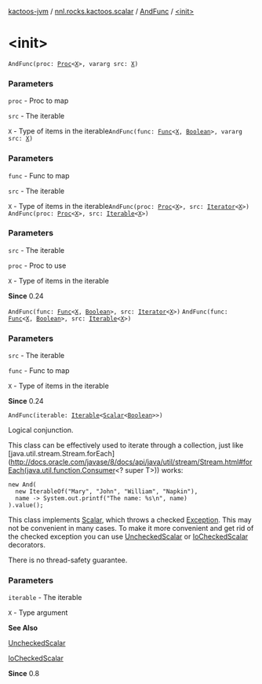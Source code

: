 [kactoos-jvm](../../index.md) / [nnl.rocks.kactoos.scalar](../index.md) / [AndFunc](index.md) / [&lt;init&gt;](./-init-.md)

# &lt;init&gt;

`AndFunc(proc: `[`Proc`](../../nnl.rocks.kactoos/-proc/index.md)`<`[`X`](index.md#X)`>, vararg src: `[`X`](index.md#X)`)`

### Parameters

`proc` - Proc to map

`src` - The iterable

`X` - Type of items in the iterable`AndFunc(func: `[`Func`](../../nnl.rocks.kactoos/-func/index.md)`<`[`X`](index.md#X)`, `[`Boolean`](https://kotlinlang.org/api/latest/jvm/stdlib/kotlin/-boolean/index.html)`>, vararg src: `[`X`](index.md#X)`)`

### Parameters

`func` - Func to map

`src` - The iterable

`X` - Type of items in the iterable`AndFunc(proc: `[`Proc`](../../nnl.rocks.kactoos/-proc/index.md)`<`[`X`](index.md#X)`>, src: `[`Iterator`](https://kotlinlang.org/api/latest/jvm/stdlib/kotlin.collections/-iterator/index.html)`<`[`X`](index.md#X)`>)`
`AndFunc(proc: `[`Proc`](../../nnl.rocks.kactoos/-proc/index.md)`<`[`X`](index.md#X)`>, src: `[`Iterable`](https://kotlinlang.org/api/latest/jvm/stdlib/kotlin.collections/-iterable/index.html)`<`[`X`](index.md#X)`>)`

### Parameters

`src` - The iterable

`proc` - Proc to use

`X` - Type of items in the iterable

**Since**
0.24

`AndFunc(func: `[`Func`](../../nnl.rocks.kactoos/-func/index.md)`<`[`X`](index.md#X)`, `[`Boolean`](https://kotlinlang.org/api/latest/jvm/stdlib/kotlin/-boolean/index.html)`>, src: `[`Iterator`](https://kotlinlang.org/api/latest/jvm/stdlib/kotlin.collections/-iterator/index.html)`<`[`X`](index.md#X)`>)`
`AndFunc(func: `[`Func`](../../nnl.rocks.kactoos/-func/index.md)`<`[`X`](index.md#X)`, `[`Boolean`](https://kotlinlang.org/api/latest/jvm/stdlib/kotlin/-boolean/index.html)`>, src: `[`Iterable`](https://kotlinlang.org/api/latest/jvm/stdlib/kotlin.collections/-iterable/index.html)`<`[`X`](index.md#X)`>)`

### Parameters

`src` - The iterable

`func` - Func to map

`X` - Type of items in the iterable

**Since**
0.24

`AndFunc(iterable: `[`Iterable`](https://kotlinlang.org/api/latest/jvm/stdlib/kotlin.collections/-iterable/index.html)`<`[`Scalar`](../../nnl.rocks.kactoos/-scalar/index.md)`<`[`Boolean`](https://kotlinlang.org/api/latest/jvm/stdlib/kotlin/-boolean/index.html)`>>)`

Logical conjunction.

This class can be effectively used to iterate through
a collection, just like [java.util.stream.Stream.forEach](http://docs.oracle.com/javase/8/docs/api/java/util/stream/Stream.html#forEach(java.util.function.Consumer<? super T>)) works:

```
new And(
  new IterableOf("Mary", "John", "William", "Napkin"),
  name -> System.out.printf("The name: %s\n", name)
).value();
```

This class implements [Scalar](../../nnl.rocks.kactoos/-scalar/index.md), which throws a checked
[Exception](https://kotlinlang.org/api/latest/jvm/stdlib/kotlin/-exception/index.html). This may not be convenient in many cases. To make
it more convenient and get rid of the checked exception you can
use [UncheckedScalar](../-unchecked-scalar/index.md) or [IoCheckedScalar](../-io-checked-scalar/index.md) decorators.

There is no thread-safety guarantee.

### Parameters

`iterable` - The iterable

`X` - Type argument

**See Also**

[UncheckedScalar](../-unchecked-scalar/index.md)

[IoCheckedScalar](../-io-checked-scalar/index.md)

**Since**
0.8

